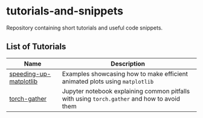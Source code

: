 # tutorials-and-snippets

Repository containing short tutorials and useful code snippets.

## List of Tutorials

| Name | Description |
| ---- | ----------- |
| [speeding-up-matplotlib](speeding-up-matplotlib) | Examples showcasing how to make efficient animated plots using `matplotlib` |
| [torch-gather](torch-gather) | Jupyter notebook explaining common pitfalls with using `torch.gather` and how to avoid them | 

